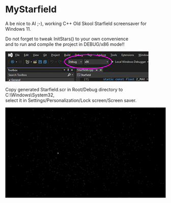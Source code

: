 # MyStarfield
A be nice to AI ;-), working C++ Old Skool Starfield screensaver for Windows 11.<br>

Do not forget to tweak InitStars() to your own convenience<br>
and to run and compile the project in DEBUG/x86 mode!!<br>

<img src=https://github.com/RayColt/Starfield/blob/master/x86.jpg>

Copy generated Starfield.scr in Root/Debug directory to C:\Windows\System32,<br>
select it in Settings/Personalization/Lock screen/Screen saver.

<img src=https://github.com/RayColt/Starfield/blob/master/Starfield.gif>
